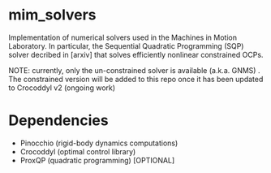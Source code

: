 # mim_solvers
Implementation of numerical solvers used in the Machines in Motion Laboratory. In particular, the Sequential Quadratic Programming (SQP) solver decribed in [arxiv] that solves efficiently nonlinear constrained OCPs.

NOTE: currently, only the un-constrained solver is available (a.k.a. GNMS) . The constrained version will be added to this repo once it has been updated to Crocoddyl v2 (ongoing work)

# Dependencies
- Pinocchio (rigid-body dynamics computations)
- Crocoddyl (optimal control library)
- ProxQP (quadratic programming) [OPTIONAL]
